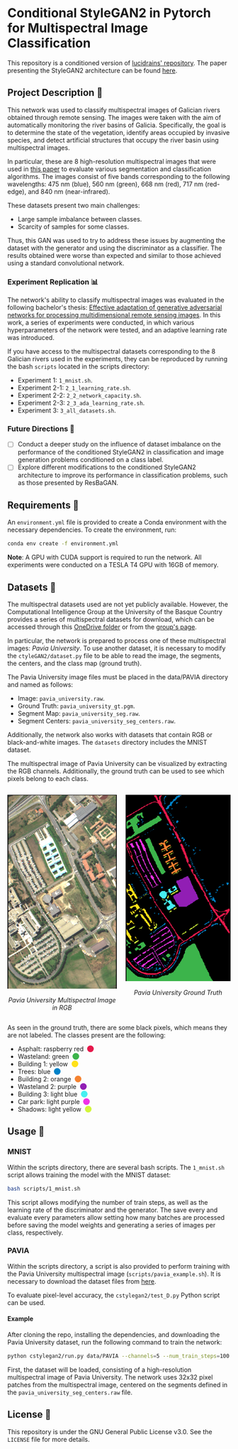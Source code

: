 <!--
SPDX-FileCopyrightText: 2024, Antón Gómez López

SPDX-License-Identifier: GPL-3.0-or-later
-->

# Conditional StyleGAN2 in Pytorch for Multispectral Image Classification

This repository is a conditioned version of [lucidrains' repository](https://github.com/lucidrains/stylegan2-pytorch). The paper presenting the StyleGAN2 architecture can be found [here](https://arxiv.org/abs/1912.04958).

## Project Description :ledger:

This network was used to classify multispectral images of Galician rivers obtained through remote sensing. The images were taken with the aim of automatically monitoring the river basins of Galicia. Specifically, the goal is to determine the state of the vegetation, identify areas occupied by invasive species, and detect artificial structures that occupy the river basin using multispectral images.

In particular, these are 8 high-resolution multispectral images that were used in [this paper](https://www.mdpi.com/2072-4292/13/14/2687) to evaluate various segmentation and classification algorithms. The images consist of five bands corresponding to the following wavelengths: 475 nm (blue), 560 nm (green), 668 nm (red), 717 nm (red-edge), and 840 nm (near-infrared).

These datasets present two main challenges:

- Large sample imbalance between classes.
- Scarcity of samples for some classes.

Thus, this GAN was used to try to address these issues by augmenting the dataset with the generator and using the discriminator as a classifier. The results obtained were worse than expected and similar to those achieved using a standard convolutional network.

### Experiment Replication :bar_chart:

The network's ability to classify multispectral images was evaluated in the following bachelor's thesis: [Effective adaptation of generative adversarial networks for processing multidimensional remote sensing images](https://nubeusc-my.sharepoint.com/:b:/g/personal/anton_gomez_lopez_rai_usc_es/EbY99we4GYRIsw4A0Zq3nhEBSVcDZ19kQSEA426UbsMTBg?e=Rk6hR8). In this work, a series of experiments were conducted, in which various hyperparameters of the network were tested, and an adaptive learning rate was introduced.

If you have access to the multispectral datasets corresponding to the 8 Galician rivers used in the experiments, they can be reproduced by running the bash `scripts` located in the scripts directory:

- Experiment 1: `1_mnist.sh`.
- Experiment 2-1: `2_1_learning_rate.sh`.
- Experiment 2-2: `2_2_network_capacity.sh`.
- Experiment 2-3: `2_3_ada_learning_rate.sh`.
- Experiment 3: `3_all_datasets.sh`.

### Future Directions :telescope:

- [ ] Conduct a deeper study on the influence of dataset imbalance on the performance of the conditioned StyleGAN2 in classification and image generation problems conditioned on a class label.
- [ ] Explore different modifications to the conditioned StyleGAN2 architecture to improve its performance in classification problems, such as those presented by ResBaGAN.

## Requirements :page_with_curl:

An `environment.yml` file is provided to create a Conda environment with the necessary dependencies. To create the environment, run:

```bash
conda env create -f environment.yml
```

**Note**: A GPU with CUDA support is required to run the network. All experiments were conducted on a TESLA T4 GPU with 16GB of memory.

## Datasets :file_folder:

The multispectral datasets used are not yet publicly available. However, the Computational Intelligence Group at the University of the Basque Country provides a series of multispectral datasets for download, which can be accessed through this [OneDrive folder](https://nubeusc-my.sharepoint.com/personal/anton_gomez_lopez_rai_usc_es/_layouts/15/onedrive.aspx?sw=bypass&bypassReason=abandoned&id=%2Fpersonal%2Fanton%5Fgomez%5Flopez%5Frai%5Fusc%5Fes%2FDocuments%2FTFG%2FStyleGAN2%2Dcondicionada%2Dclasificacion%2Fdata%2FPAVIA&ga=1) or from the [group's page](https://www.ehu.eus/ccwintco/index.php/Hyperspectral_Remote_Sensing_Scenes).

In particular, the network is prepared to process one of these multispectral images: _Pavia University_. To use another dataset, it is necessary to modify the `ctyleGAN2/dataset.py` file to be able to read the image, the segments, the centers, and the class map (ground truth).

The Pavia University image files must be placed in the data/PAVIA directory and named as follows:

- Image: `pavia_university.raw`.
- Ground Truth: `pavia_university_gt.pgm`.
- Segment Map: `pavia_university_seg.raw`.
- Segment Centers: `pavia_university_seg_centers.raw`.

Additionally, the network also works with datasets that contain RGB or black-and-white images. The `datasets` directory includes the MNIST dataset.

The multispectral image of Pavia University can be visualized by extracting the RGB channels. Additionally, the ground truth can be used to see which pixels belong to each class.

<div style="display: flex; justify-content: center; text-align: center;">
  <div style="margin-right: 10px;">

![Pavia University Multispectral Image](images/pavia_raw.png)

_Pavia University Multispectral Image in RGB_

  </div>
  <div style="margin-left: 10px;">

![Pavia University Ground Truth](images/pavia_gt.png)

_Pavia University Ground Truth_

  </div>
</div>

As seen in the ground truth, there are some black pixels, which means they are not labeled. The classes present are the following:

- <div style="display: flex; align-items: center">Asphalt: raspberry red <span style="display: inline-block; width: 15px; height: 15px; background-color: #e6194b; border-radius: 50%; margin-left: 8px"></span></div>
- <div style="display: flex; align-items: center">Wasteland: green <span style="display: inline-block; width: 15px; height: 15px; background-color: #3cb44b; border-radius: 50%; margin-left: 8px"></span></div>
- <div style="display: flex; align-items: center">Building 1: yellow <span style="display: inline-block; width: 15px; height: 15px; background-color: #ffe119; border-radius: 50%; margin-left: 8px"></span></div>
- <div style="display: flex; align-items: center">Trees: blue <span style="display: inline-block; width: 15px; height: 15px; background-color: #0082c8; border-radius: 50%; margin-left: 8px"></span></div>
- <div style="display: flex; align-items: center">Building 2: orange <span style="display: inline-block; width: 15px; height: 15px; background-color: #f58230; border-radius: 50%; margin-left: 8px"></span></div>
- <div style="display: flex; align-items: center">Wasteland 2: purple <span style="display: inline-block; width: 15px; height: 15px; background-color: #911eb4; border-radius: 50%; margin-left: 8px"></span></div>
- <div style="display: flex; align-items: center">Building 3: light blue <span style="display: inline-block; width: 15px; height: 15px; background-color: #46f0f0; border-radius: 50%; margin-left: 8px"></span></div>
- <div style="display: flex; align-items: center">Car park: light purple <span style="display: inline-block; width: 15px; height: 15px; background-color: #f032e6; border-radius: 50%; margin-left: 8px"></span></div>
- <div style="display: flex; align-items: center">Shadows: light yellow <span style="display: inline-block; width: 15px; height: 15px; background-color: #d2f53c; border-radius: 50%; margin-left: 8px"></span></div>

## Usage :wrench:

### MNIST

Within the scripts directory, there are several bash scripts. The `1_mnist.sh` script allows training the model with the MNIST dataset:

```bash
bash scripts/1_mnist.sh
```

This script allows modifying the number of train steps, as well as the learning rate of the discriminator and the generator. The save every and evaluate every parameters allow setting how many batches are processed before saving the model weights and generating a series of images per class, respectively.

### PAVIA

Within the scripts directory, a script is also provided to perform training with the Pavia University multispectral image (`scripts/pavia_example.sh`). It is necessary to download the dataset files from [here](https://nubeusc-my.sharepoint.com/personal/anton_gomez_lopez_rai_usc_es/_layouts/15/onedrive.aspx?view=0&id=%2Fpersonal%2Fanton%5Fgomez%5Flopez%5Frai%5Fusc%5Fes%2FDocuments%2FTFG%2FStyleGAN2%2Dcondicionada%2Dclasificacion%2Fdata%2FPAVIA).

To evaluate pixel-level accuracy, the `cstylegan2/test_D.py` Python script can be used.

#### Example

After cloning the repo, installing the dependencies, and downloading the Pavia University dataset, run the following command to train the network:

```bash
python cstylegan2/run.py data/PAVIA --channels=5 --num_train_steps=100 --evaluate_every=44 --save_every=44 --name=PAVIA
```

First, the dataset will be loaded, consisting of a high-resolution multispectral image of Pavia University. The network uses 32x32 pixel patches from the multispectral image, centered on the segments defined in the `pavia_university_seg_centers.raw` file.

## License :memo:

This repository is under the GNU General Public License v3.0. See the `LICENSE` file for more details.
